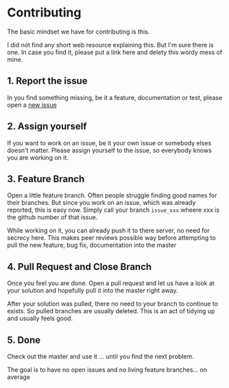 # Contributing

The basic mindset we have for contributing is this. 

I did not find any short web resource explaining this. But I'm sure there is one. 
In case you find it, please put a link here and delety this wordy mess of mine.

## 1. Report the issue

In you find something missing, 
be it a feature, documentation or test, 
please open a [new issue](https://github.com/cta-observatory/dragonboard_testbench/issues)

## 2. Assign yourself

If you want to work on an issue, be it your own issue or somebody elses doesn't matter. 
Please assign yourself to the issue, so everybody knows you are working on it. 

## 3. Feature Branch

Open a little feature branch. Often people struggle finding good names for their branches.
But since you work on an issue, which was already reported, this is easy now. 
Simply call your branch `issue_xxx` wheere xxx is the github number of that issue.

While working on it, you can already push it to there server, no need for secrecy here.
This makes peer reviews possible way before attempting to pull the new feature, bug fix, documentation into the master

## 4. Pull Request and Close Branch

Once you feel you are done. Open a pull request and let us have a look at 
your solution and hopefully pull it into the master right away.

After your solution was pulled, there no need to your branch to continue to exists. So pulled branches are usually deleted. 
This is an act of tidying up and usually feels good. 

## 5. Done

Check out the master and use it ... until you find the next problem.

The goal is to have no open issues and no living feature branches... on average
